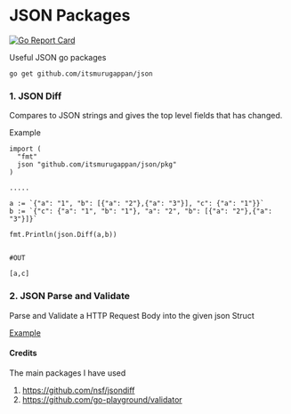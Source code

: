 # JSON Packages

[![Go Report Card](https://goreportcard.com/badge/github.com/itsmurugappan/json)](https://goreportcard.com/report/github.com/itsmurugappan/json)

Useful JSON go packages

```
go get github.com/itsmurugappan/json
```

### 1. JSON Diff 

Compares to JSON strings and gives the top level fields that has changed. 

Example

```
import (
  "fmt"
  json "github.com/itsmurugappan/json/pkg"
)

.....

a := `{"a": "1", "b": [{"a": "2"},{"a": "3"}], "c": {"a": "1"}}`
b := `{"c": {"a": "1", "b": "1"}, "a": "2", "b": [{"a": "2"},{"a": "3"}]}`

fmt.Println(json.Diff(a,b))


#OUT

[a,c]
```

### 2. JSON Parse and Validate

Parse and Validate a HTTP Request Body into the given json Struct

[Example](./pkg/transform_test.go)


#### Credits

The main packages I have used

1. https://github.com/nsf/jsondiff
2. https://github.com/go-playground/validator